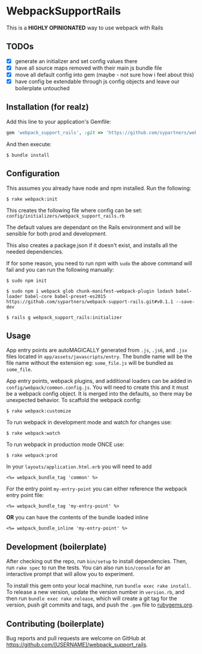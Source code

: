 # WebpackSupportRails

This is a **HIGHLY OPINIONATED** way to use webpack with Rails

## TODOs

- [x] generate an initializer and set config values there
- [x] have all source maps removed with their main js bundle file
- [x] move all default config into gem (maybe - not sure how i feel about this)
- [x] have config be extendable through js config objects and leave our boilerplate untouched

## Installation (for realz)

Add this line to your application's Gemfile:

```ruby
gem 'webpack_support_rails', :git => 'https://github.com/sypartners/webpack_support_rails.git', :tag => 'v0.1.3'
```

And then execute:

    $ bundle install

## Configuration

This assumes you already have node and npm installed. Run the following:
                                                                                                                                                                                                                                                       
    $ rake webpack:init

This creates the following file where config can be set: `config/initializers/webpack_support_rails.rb`

The default values are dependant on the Rails environment and will be sensible for both prod and development. 

This also creates a package.json if it doesn't exist, and installs all the needed dependencies.

If for some reason, you need to run npm with `sudo` the above command will fail and you can run the following manually:

    $ sudo npm init
    
    $ sudo npm i webpack glob chunk-manifest-webpack-plugin lodash babel-loader babel-core babel-preset-es2015 https://github.com/sypartners/webpack-support-rails.git#v0.1.1 --save-dev

    $ rails g webpack_support_rails:initializer

## Usage

App entry points are autoMAGICALLY generated from `.js`, `.js6`, and `.jsx` files located in `app/assets/javascripts/entry`. The bundle name will be the file name without the extension eg: `some_file.js` will be bundled as `some_file`.

App entry points, webpack plugins, and additional loaders can be added in `config/webpack/common.config.js`. You will need to create this and it must be a webpack config object. It is merged into the defaults, so there may be unexpected behavior. To scaffold the webpack config:
                                                                                                                                                                                                                                                       
    $ rake webpack:customize

To run webpack in development mode and watch for changes use:

    $ rake webpack:watch

To run webpack in production mode ONCE use:

    $ rake webpack:prod

In your `layouts/application.html.erb` you will need to add

```erb
<%= webpack_bundle_tag 'common' %>
```

For the entry point `my-entry-point` you can either reference the webpack entry point file:

```erb
<%= webpack_bundle_tag 'my-entry-point' %>
```

**OR** you can have the contents of the bundle loaded inline

```erb
<%= webpack_bundle_inline 'my-entry-point' %>
```


## Development (boilerplate)

After checking out the repo, run `bin/setup` to install dependencies. Then, run `rake spec` to run the tests. You can also run `bin/console` for an interactive prompt that will allow you to experiment.

To install this gem onto your local machine, run `bundle exec rake install`. To release a new version, update the version number in `version.rb`, and then run `bundle exec rake release`, which will create a git tag for the version, push git commits and tags, and push the `.gem` file to [rubygems.org](https://rubygems.org).

## Contributing (boilerplate)

Bug reports and pull requests are welcome on GitHub at https://github.com/[USERNAME]/webpack_support_rails.

